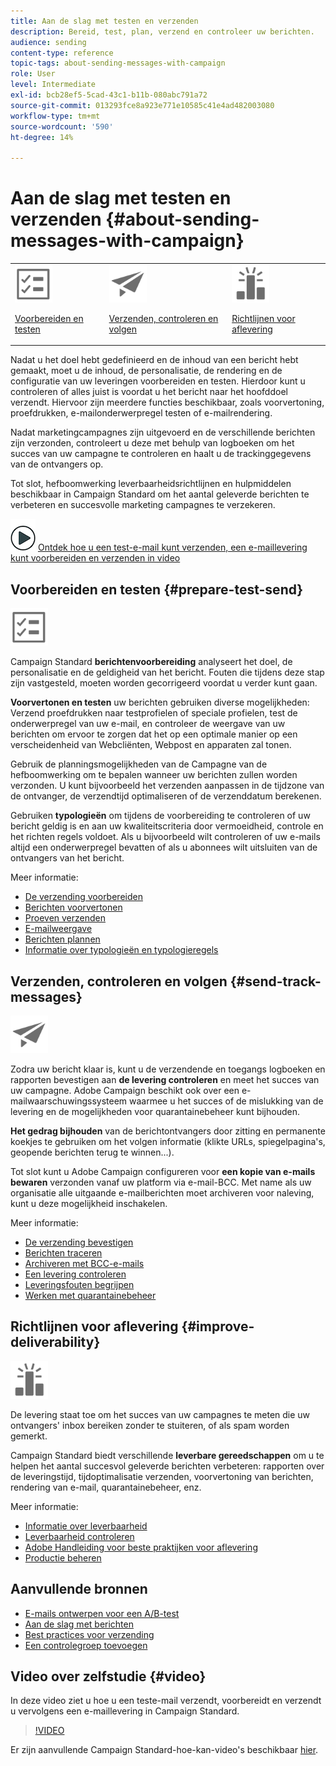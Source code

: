 ```yaml
---
title: Aan de slag met testen en verzenden
description: Bereid, test, plan, verzend en controleer uw berichten.
audience: sending
content-type: reference
topic-tags: about-sending-messages-with-campaign
role: User
level: Intermediate
exl-id: bcb28ef5-5cad-43c1-b11b-080abc791a72
source-git-commit: 013293fce8a923e771e10585c41e4ad482003080
workflow-type: tm+mt
source-wordcount: '590'
ht-degree: 14%

---
```


# Aan de slag met testen en verzenden {#about-sending-messages-with-campaign}

<table>
<tr>
<td><img src="assets/do-not-localize/icon_prepare.svg" width="60px"><p><a href="#prepare-test-send">Voorbereiden en testen</a></p></td>
<td><img src="assets/do-not-localize/icon_send.svg" width="60px"><p><a href="#send-track-messages">Verzenden, controleren en volgen</a></p></td>
<td><img src="assets/do-not-localize/icon_deliverability.svg" width="60px"><p><a href="#improve-deliverability">Richtlijnen voor aflevering</a></p></td></tr>
</table>

Nadat u het doel hebt gedefinieerd en de inhoud van een bericht hebt gemaakt, moet u de inhoud, de personalisatie, de rendering en de configuratie van uw leveringen voorbereiden en testen. Hierdoor kunt u controleren of alles juist is voordat u het bericht naar het hoofddoel verzendt. Hiervoor zijn meerdere functies beschikbaar, zoals voorvertoning, proefdrukken, e-mailonderwerpregel testen of e-mailrendering.

Nadat marketingcampagnes zijn uitgevoerd en de verschillende berichten zijn verzonden, controleert u deze met behulp van logboeken om het succes van uw campagne te controleren en haalt u de trackinggegevens van de ontvangers op.

Tot slot, hefboomwerking leverbaarheidsrichtlijnen en hulpmiddelen beschikbaar in Campaign Standard om het aantal geleverde berichten te verbeteren en succesvolle marketing campagnes te verzekeren.

![](assets/do-not-localize/how-to-video.png) [Ontdek hoe u een test-e-mail kunt verzenden, een e-maillevering kunt voorbereiden en verzenden in video](#video)

## Voorbereiden en testen {#prepare-test-send}

<img src="assets/do-not-localize/icon_prepare.svg" width="60px">

Campaign Standard **berichtenvoorbereiding** analyseert het doel, de personalisatie en de geldigheid van het bericht. Fouten die tijdens deze stap zijn vastgesteld, moeten worden gecorrigeerd voordat u verder kunt gaan.

**Voorvertonen en testen** uw berichten gebruiken diverse mogelijkheden: Verzend proefdrukken naar testprofielen of speciale profielen, test de onderwerpregel van uw e-mail, en controleer de weergave van uw berichten om ervoor te zorgen dat het op een optimale manier op een verscheidenheid van Webcliënten, Webpost en apparaten zal tonen.

Gebruik de planningsmogelijkheden van de Campagne van de hefboomwerking om te bepalen wanneer uw berichten zullen worden verzonden. U kunt bijvoorbeeld het verzenden aanpassen in de tijdzone van de ontvanger, de verzendtijd optimaliseren of de verzenddatum berekenen.

Gebruiken **typologieën** om tijdens de voorbereiding te controleren of uw bericht geldig is en aan uw kwaliteitscriteria door vermoeidheid, controle en het richten regels voldoet. Als u bijvoorbeeld wilt controleren of uw e-mails altijd een onderwerpregel bevatten of als u abonnees wilt uitsluiten van de ontvangers van het bericht.

Meer informatie:

* [De verzending voorbereiden](../../sending/using/preparing-the-send.md)
* [Berichten voorvertonen](../../sending/using/previewing-messages.md)
* [Proeven verzenden](../../sending/using/sending-proofs.md)
* [E-mailweergave](../../sending/using/email-rendering.md)
* [Berichten plannen](../../sending/using/about-scheduling-messages.md)
* [Informatie over typologieën en typologieregels](../../sending/using/about-typology-rules.md)

## Verzenden, controleren en volgen {#send-track-messages}

<img src="assets/do-not-localize/icon_send.svg"  width="60px">

Zodra uw bericht klaar is, kunt u de verzendende en toegangs logboeken en rapporten bevestigen aan **de levering controleren** en meet het succes van uw campagne. Adobe Campaign beschikt ook over een e-mailwaarschuwingssysteem waarmee u het succes of de mislukking van de levering en de mogelijkheden voor quarantainebeheer kunt bijhouden.

**Het gedrag bijhouden** van de berichtontvangers door zitting en permanente koekjes te gebruiken om het volgen informatie (klikte URLs, spiegelpagina&#39;s, geopende berichten terug te winnen...).

Tot slot kunt u Adobe Campaign configureren voor **een kopie van e-mails bewaren** verzonden vanaf uw platform via e-mail-BCC. Met name als uw organisatie alle uitgaande e-mailberichten moet archiveren voor naleving, kunt u deze mogelijkheid inschakelen.

Meer informatie:

* [De verzending bevestigen](../../sending/using/confirming-the-send.md)
* [Berichten traceren](../../sending/using/tracking-messages.md)
* [Archiveren met BCC-e-mails](../../sending/using/archiving.md)
* [Een levering controleren](../../sending/using/monitoring-a-delivery.md)
* [Leveringsfouten begrijpen](../../sending/using/understanding-delivery-failures.md)
* [Werken met quarantainebeheer](../../sending/using/understanding-quarantine-management.md)

## Richtlijnen voor aflevering {#improve-deliverability}

<img src="assets/do-not-localize/icon_deliverability.svg"  width="60px">

De levering staat toe om het succes van uw campagnes te meten die uw ontvangers&#39; inbox bereiken zonder te stuiteren, of als spam worden gemerkt.

Campaign Standard biedt verschillende **leverbare gereedschappen** om u te helpen het aantal succesvol geleverde berichten verbeteren: rapporten over de leveringstijd, tijdoptimalisatie verzenden, voorvertoning van berichten, rendering van e-mail, quarantainebeheer, enz.

Meer informatie:

* [Informatie over leverbaarheid](../../sending/using/about-deliverability.md)
* [Leverbaarheid controleren](../../sending/using/monitor-deliverability.md)
* [Adobe Handleiding voor beste praktijken voor aflevering](https://experienceleague.adobe.com/docs/deliverability-learn/deliverability-best-practice-guide/introduction.html?lang=nl)
* [Productie beheren](../../reporting/using/delivery-throughput.md)

## Aanvullende bronnen

* [E-mails ontwerpen voor een A/B-test](../../channels/using/designing-an-a-b-test-email.md)
* [Aan de slag met berichten](../../channels/using/key-steps-to-send-a-message.md)
* [Best practices voor verzending](../../sending/using/delivery-best-practices.md)
* [Een controlegroep toevoegen](../../sending/using/control-group.md)

## Video over zelfstudie {#video}

In deze video ziet u hoe u een teste-mail verzendt, voorbereidt en verzendt u vervolgens een e-maillevering in Campaign Standard.

>[!VIDEO](https://video.tv.adobe.com/v/24013/)

Er zijn aanvullende Campaign Standard-hoe-kan-video&#39;s beschikbaar [hier](https://experienceleague.adobe.com/docs/campaign-standard-learn/tutorials/overview.html?lang=nl).
